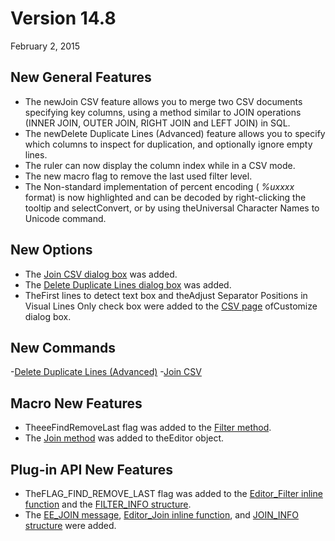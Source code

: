 # Version 14.8

February 2, 2015

## New General Features

- The newJoin CSV feature allows you to merge two CSV documents specifying key columns, using a method similar to JOIN operations (INNER JOIN, OUTER JOIN, RIGHT JOIN and LEFT
JOIN) in SQL.
- The newDelete Duplicate Lines (Advanced) feature allows you to specify which columns to inspect for duplication, and optionally ignore empty lines.
- The ruler can now display the column index while in a CSV mode.
- The new macro flag to remove the last used filter level.
- The Non-standard implementation of percent encoding ( _%uxxxx_ format) is now highlighted and can be decoded by right-clicking the tooltip and selectConvert, or by using theUniversal Character Names to Unicode command.

## New Options

- The [Join CSV dialog box](../dlg/join_csv/index) was added.
- The [Delete Duplicate Lines dialog box](../dlg/delete_duplicate_advanced/index) was added.
- TheFirst lines to detect text box and theAdjust Separator Positions in Visual Lines Only check box were added to the
[CSV page](../dlg/customize/csv/index) ofCustomize dialog box.

## New Commands

-[Delete Duplicate Lines (Advanced)](../cmd/edit/delete_duplicate_advanced)
-[Join CSV](../cmd/edit/join_csv)

## Macro New Features

- TheeeFindRemoveLast flag was added to the [Filter method](../macro/document/filter).
- The [Join method](../macro/editor/join) was added to theEditor object.

## Plug-in API New Features

- TheFLAG\_FIND\_REMOVE\_LAST flag was added to the [Editor\_Filter inline function](../plugin/macro/editor_filter) and the
[FILTER\_INFO structure](../plugin/structure/filter_info).
- The [EE\_JOIN message](../plugin/message/ee_join), [Editor\_Join inline function](../plugin/macro/editor_join), and
[JOIN\_INFO structure](../plugin/structure/join_info) were added.
